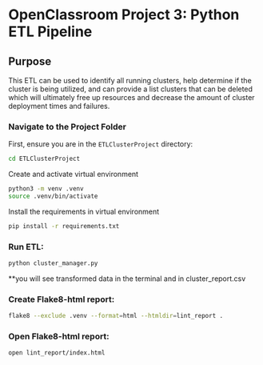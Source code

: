 # OpenClassroom Project 3: Python ETL Pipeline

## Purpose
This ETL can be used to identify all running clusters, help determine if the cluster is being utilized, and can provide a list clusters that can be deleted which will ultimately free up resources and decrease the amount of cluster deployment times and failures.

### Navigate to the Project Folder

First, ensure you are in the `ETLClusterProject` directory:

```bash
cd ETLClusterProject
```

Create and activate virtual environment
```bash
python3 -m venv .venv
source .venv/bin/activate
```

Install the requirements in virtual environment
```bash
pip install -r requirements.txt 
```
### Run ETL:
```bash
python cluster_manager.py
```
**you will see transformed data in the terminal and in cluster_report.csv

### Create Flake8-html report:
```bash
flake8 --exclude .venv --format=html --htmldir=lint_report .
```
### Open Flake8-html report:
```bash
open lint_report/index.html 
```
